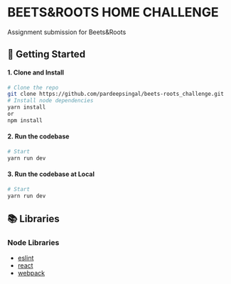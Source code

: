 # BEETS&ROOTS HOME CHALLENGE

Assignment submission for Beets&Roots

## 🚀 Getting Started

#### 1. Clone and Install

```bash
# Clone the repo
git clone https://github.com/pardeepsingal/beets-roots_challenge.git
# Install node dependencies
yarn install
or
npm install
```

#### 2. Run the codebase

```bash
# Start
yarn run dev
```

#### 3. Run the codebase at Local

```bash
# Start
yarn run dev
```

## 📚 Libraries

### Node Libraries

-   [eslint](https://www.npmjs.com/package/eslint)
-   [react](https://www.npmjs.com/package/react)
-   [webpack](https://www.npmjs.com/package/webpack)
